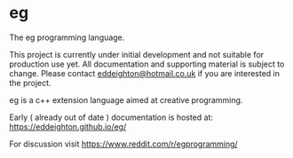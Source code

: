 # eg
The eg programming language.

This project is currently under initial development and not suitable for production use yet.  All documentation and supporting material is subject to change.  Please contact eddeighton@hotmail.co.uk if you are interested in the project.

eg is a c++ extension language aimed at creative programming.

Early ( already out of date ) documentation is hosted at: https://eddeighton.github.io/eg/

For discussion visit https://www.reddit.com/r/egprogramming/





